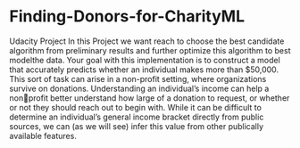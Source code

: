 # Finding-Donors-for-CharityML
Udacity Project
In this Project we want reach to choose the best candidate algorithm from preliminary results and further optimize this algorithm to best modelthe data.
Your goal with this implementation is to construct a model that accurately predicts whether an individual makes more than $50,000. 
This sort of task can arise in a non-profit setting, where organizations survive on donations.
Understanding an individual’s income can help a nonprofit better understand how large of a donation to request, or whether or not they should reach out to begin with. 
While it can be difficult to determine an individual’s general income bracket directly from public sources, we can (as we will see) infer this value from other publically available features.
